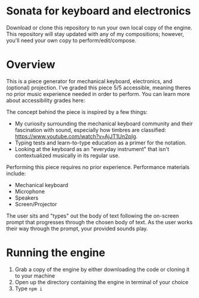 # Sonata for keyboard and electronics
Download or clone this repository to run your own local copy of the engine. This repository will stay updated with any of my compositions; however, you'll need your own copy to perform/edit/compose.

# Overview
This is a piece generator for mechanical keyboard, electronics, and (optional) projection. I've graded this piece 5/5 accessible, meaning theres no prior music experience
needed in order to perform. You can learn more about accessibility grades here: 

The concept behind the piece is inspired by a few things:
- My curiosity surrounding the mechanical keyboard community and their fascination with sound, especially how timbres are classified: https://www.youtube.com/watch?v=AjJT1Un2pIg.
- Typing tests and learn-to-type education as a primer for the notation.
- Looking at the keyboard as an "everyday instrument" that isn't contextualized musically in its regular use.

Performing this piece requires no prior experience.
Performance materials include:
- Mechanical keyboard
- Microphone
- Speakers
- Screen/Projector

The user sits and "types" out the body of text following the on-screen prompt that progresses through the chosen body of text. As the user works their way through the prompt, your
provided sounds play.

# Running the engine
1. Grab a copy of the engine by either downloading the code or cloning it to your machine
2. Open up the directory containing the engine in terminal of your choice
3. Type ```npm i```